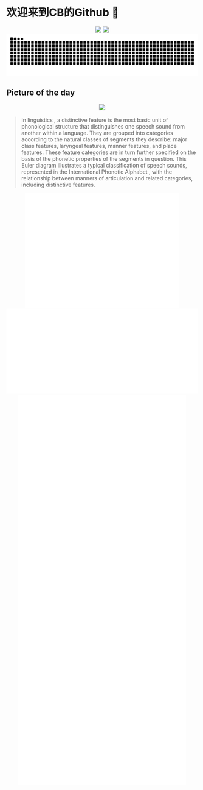 
# 欢迎来到CB的Github 👋

<div align="center">
  <img height="137px" src="https://github-readme-stats.vercel.app/api?username=SuperCB&show_icons=true&theme=radical" />
  <img height="137px" src="https://github-readme-stats.vercel.app/api/top-langs/?username=SuperCB&hide_title=true&hide_border=true&layout=compact&langs_count=6&text_color=000&icon_color=fff" />
</div>


<div align="center">
    <img src="./contribution-snake/github-contribution-grid-snake.svg" />
</div>



## Picture of the day
<div align="center">
  <img width=400px src="https://upload.wikimedia.org/wikipedia/commons/thumb/e/e6/IPA-euler-manners-features.svg/525px-IPA-euler-manners-features.svg.png" />
</div>

>In  linguistics , a  distinctive feature  is the most basic unit of  phonological  structure that distinguishes one  speech sound  from another within a language. They are grouped into categories according to the natural classes of segments they describe: major class features,  laryngeal  features,  manner  features, and  place  features. These feature categories are in turn further specified on the basis of the  phonetic  properties of the  segments  in question. This  Euler diagram  illustrates a typical classification of speech sounds, represented in the  International Phonetic Alphabet , with the relationship between  manners of articulation  and related categories, including distinctive features.



<div align="center">
  <img height="300px" src="base_metrics.svg" />
  <img  src="metrics.plugin.calendar.full.svg" />
</div>


<div align="center">
  <img  src="plugin_metrics.svg" /> 
</div>
